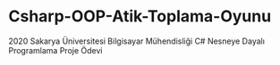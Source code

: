 # Csharp-OOP-Atik-Toplama-Oyunu
2020 Sakarya Üniversitesi Bilgisayar Mühendisliği C# Nesneye Dayalı Programlama Proje Ödevi
